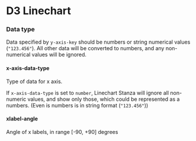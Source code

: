 # D3 Linechart

### Data type

Data specified by `y-axis-key` should be numbers or string numerical values (`"123.456"`). All other data will be converted to numbers, and any non-numerical values will be ignored.

#### x-axis-data-type

Type of data for x axis.

If `x-axis-data-type` is set to `number`, Linechart Stanza will ignore all non-numeric values, and show only those, which could be represented as a numbers. (Even is numbers is in string format (`"123.456"`))

#### xlabel-angle

Angle of x labels, in range [-90, +90] degrees
